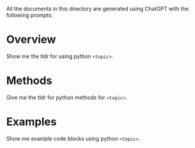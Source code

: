 All the documents in this directory are generated using ChatGPT with the following
prompts:

# Overview

Show me the tldr for using python `<topic>`.

# Methods

Give me the tldr for python methods for `<topic>`.

# Examples

Show me example code blocks using python `<topic>`.

